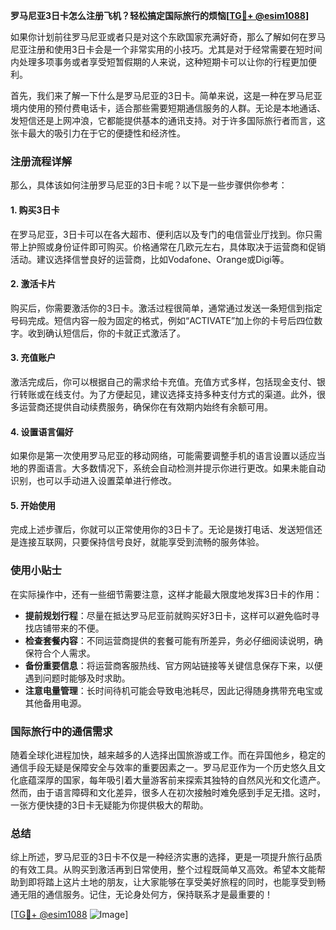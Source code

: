 **罗马尼亚3日卡怎么注册飞机？轻松搞定国际旅行的烦恼[[TG💪+ @esim1088](https://t.me/s/esim1088)]**

如果你计划前往罗马尼亚或者只是对这个东欧国家充满好奇，那么了解如何在罗马尼亚注册和使用3日卡会是一个非常实用的小技巧。尤其是对于经常需要在短时间内处理多项事务或者享受短暂假期的人来说，这种短期卡可以让你的行程更加便利。

首先，我们来了解一下什么是罗马尼亚的3日卡。简单来说，这是一种在罗马尼亚境内使用的预付费电话卡，适合那些需要短期通信服务的人群。无论是本地通话、发短信还是上网冲浪，它都能提供基本的通讯支持。对于许多国际旅行者而言，这张卡最大的吸引力在于它的便捷性和经济性。

### 注册流程详解

那么，具体该如何注册罗马尼亚的3日卡呢？以下是一些步骤供你参考：

#### 1. **购买3日卡**
   在罗马尼亚，3日卡可以在各大超市、便利店以及专门的电信营业厅找到。你只需带上护照或身份证件即可购买。价格通常在几欧元左右，具体取决于运营商和促销活动。建议选择信誉良好的运营商，比如Vodafone、Orange或Digi等。

#### 2. **激活卡片**
   购买后，你需要激活你的3日卡。激活过程很简单，通常通过发送一条短信到指定号码完成。短信内容一般为固定的格式，例如“ACTIVATE”加上你的卡号后四位数字。收到确认短信后，你的卡就正式激活了。

#### 3. **充值账户**
   激活完成后，你可以根据自己的需求给卡充值。充值方式多样，包括现金支付、银行转账或在线支付。为了方便起见，建议选择支持多种支付方式的渠道。此外，很多运营商还提供自动续费服务，确保你在有效期内始终有余额可用。

#### 4. **设置语言偏好**
   如果你是第一次使用罗马尼亚的移动网络，可能需要调整手机的语言设置以适应当地的界面语言。大多数情况下，系统会自动检测并提示你进行更改。如果未能自动识别，也可以手动进入设置菜单进行修改。

#### 5. **开始使用**
   完成上述步骤后，你就可以正常使用你的3日卡了。无论是拨打电话、发送短信还是连接互联网，只要保持信号良好，就能享受到流畅的服务体验。

### 使用小贴士

在实际操作中，还有一些细节需要注意，这样才能最大限度地发挥3日卡的作用：

- **提前规划行程**：尽量在抵达罗马尼亚前就购买好3日卡，这样可以避免临时寻找店铺带来的不便。
- **检查套餐内容**：不同运营商提供的套餐可能有所差异，务必仔细阅读说明，确保符合个人需求。
- **备份重要信息**：将运营商客服热线、官方网站链接等关键信息保存下来，以便遇到问题时能够及时求助。
- **注意电量管理**：长时间待机可能会导致电池耗尽，因此记得随身携带充电宝或其他备用电源。

### 国际旅行中的通信需求

随着全球化进程加快，越来越多的人选择出国旅游或工作。而在异国他乡，稳定的通信手段无疑是保障安全与效率的重要因素之一。罗马尼亚作为一个历史悠久且文化底蕴深厚的国家，每年吸引着大量游客前来探索其独特的自然风光和文化遗产。然而，由于语言障碍和文化差异，很多人在初次接触时难免感到手足无措。这时，一张方便快捷的3日卡无疑能为你提供极大的帮助。

### 总结

综上所述，罗马尼亚的3日卡不仅是一种经济实惠的选择，更是一项提升旅行品质的有效工具。从购买到激活再到日常使用，整个过程既简单又高效。希望本文能帮助到即将踏上这片土地的朋友，让大家能够在享受美好旅程的同时，也能享受到畅通无阻的通信服务。记住，无论身处何方，保持联系才是最重要的！

[[TG💪+ @esim1088](https://t.me/s/esim1088) ![Image](https://i.postimg.cc/4NQfJmqS/Snipaste-2025-05-13-00-14-12.png)]